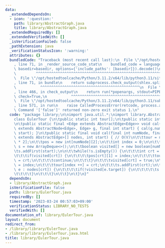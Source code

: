 ```yaml
---
data:
  _extendedDependsOn:
  - icon: ':question:'
    path: library/AbstractGraph.java
    title: library/AbstractGraph.java
  _extendedRequiredBy: []
  _extendedVerifiedWith: []
  _isVerificationFailed: false
  _pathExtension: java
  _verificationStatusIcon: ':warning:'
  attributes: {}
  bundledCode: "Traceback (most recent call last):\n  File \"/opt/hostedtoolcache/Python/3.11.2/x64/lib/python3.11/site-packages/onlinejudge_verify/documentation/build.py\"\
    , line 71, in _render_source_code_stat\n    bundled_code = language.bundle(stat.path,\
    \ basedir=basedir, options={'include_paths': [basedir]}).decode()\n          \
    \         ^^^^^^^^^^^^^^^^^^^^^^^^^^^^^^^^^^^^^^^^^^^^^^^^^^^^^^^^^^^^^^^^^^^^^^^^^^^^^^^^^\n\
    \  File \"/opt/hostedtoolcache/Python/3.11.2/x64/lib/python3.11/site-packages/onlinejudge_verify/languages/user_defined.py\"\
    , line 71, in bundle\n    return subprocess.check_output(shlex.split(command))\n\
    \           ^^^^^^^^^^^^^^^^^^^^^^^^^^^^^^^^^^^^^^^^^^^^^\n  File \"/opt/hostedtoolcache/Python/3.11.2/x64/lib/python3.11/subprocess.py\"\
    , line 466, in check_output\n    return run(*popenargs, stdout=PIPE, timeout=timeout,\
    \ check=True,\n           ^^^^^^^^^^^^^^^^^^^^^^^^^^^^^^^^^^^^^^^^^^^^^^^^^^^^^^^^^\n\
    \  File \"/opt/hostedtoolcache/Python/3.11.2/x64/lib/python3.11/subprocess.py\"\
    , line 571, in run\n    raise CalledProcessError(retcode, process.args,\nsubprocess.CalledProcessError:\
    \ Command '['false']' returned non-zero exit status 1.\n"
  code: "package library;\n\nimport java.util.*;\nimport library.AbstractGraph;\n\n\
    class EulerTour {\n\tpublic static int tour[];\n\tpublic static int pos[][];\n\
    \n\tpublic static final <Edge extends AbstractEdge<Edge>> void cal(final AbstractGraph<?\
    \ extends AbstractNode<Edge>, Edge> g, final int start) { cal(g.numNode, g.nodes(),\
    \ start); }\n\tpublic static final void cal(final int numNode, final AbstractNode<?\
    \ extends AbstractEdge>[] nodes, int start) { // O(V)\n\t\ttour = new int[numNode\
    \ * 2];\n\t\tpos = new int[numNode][2];\n\t\tint index = 0;\n\n\t\tDeque<Integer>\
    \ s = new ArrayDeque<>();\n\t\tboolean visited[] = new boolean[numNode];\n\n\t\
    \ts.addFirst(start);\n\n\t\twhile(!s.isEmpty()) {\n\t\t\tint crt = s.removeFirst();\n\
    \t\t\tif(visited[crt]) {\n\t\t\t\tpos[crt][1] = index;\n\t\t\t\ttour[index ++]\
    \ = crt;\n\t\t\t\tcontinue;\n\t\t\t}\n\t\t\tvisited[crt] = true;\n\t\t\tpos[crt][0]\
    \ = index;\n\t\t\ttour[index ++] = crt;\n\t\t\ts.addFirst(crt);\n\t\t\tfor(AbstractEdge\
    \ e : nodes[crt]) {\n\t\t\t\tif(!visited[e.target]) {\n\t\t\t\t\ts.addFirst(e.target);\n\
    \t\t\t\t}\n\t\t\t}\n\t\t}\n\t}\n}"
  dependsOn:
  - library/AbstractGraph.java
  isVerificationFile: false
  path: library/EulerTour.java
  requiredBy: []
  timestamp: '2023-03-24 00:57:03+09:00'
  verificationStatus: LIBRARY_NO_TESTS
  verifiedWith: []
documentation_of: library/EulerTour.java
layout: document
redirect_from:
- /library/library/EulerTour.java
- /library/library/EulerTour.java.html
title: library/EulerTour.java
---
```

